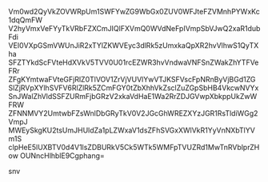 Vm0wd2QyVkZOVWRpUm1SWFYwZG9WbGx0ZUV0WFJteFZVMnhPYWxKc1dqQmFW
V2hyVmxVeFYyTkVRbFZXCmJIQlFXVmQ0WVdNeFpIVmpSbVJwQ2xaR1dubFdi
VEI0VXpGSmVWUnJiR2xTYlZKWVEyc3dlRk5zUmxkaQpXR2hvVlhwS1QyTXha
SFZTYkdScFVteHdXVkV5TVV0U01rcEZWR3hvVndwaVNFSnZWakZhYTFVeFRr
ZFgKYmtwaFVteGFjRlZ0TlVOV1ZrVjVUVlYwVTJKSFVscFpNRnByVjBGd1ZG
SlZjRVpXYlhSVFV6RlZlRk5ZCmFGY0tZbXhhVkZsclZuZGpSbHB4VkcwNVYx
SnJWalZhVldSSFZURmFjbGRzV2xkaVdHaE1Wa2RrZDJGVwpXbkppUkZwWFRW
ZFNNMVY2UmtwbFZsWnlDbGRyTkV0V2JGcGhWREZXYzJGR1RsTldiWGg2VmpJ
MWEySkgKU2tsUmJHUldZa1pLZWxaV1dsZFhSVGxXWlVkR1YyVnNXbTlYVm1S
clpHeE5lUXBTV0d4V1lsZDBURkV5Ck5WTk5WMFpTVUZRd1MwTnRVblprZHow
OUNncHlhblE9Cgphang=

snv